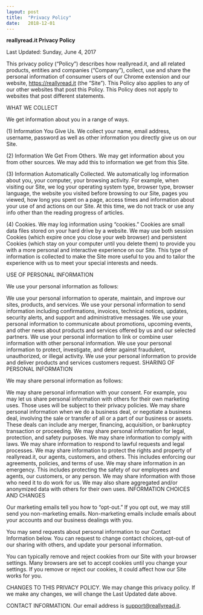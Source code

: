 ```yaml
---
layout: post
title:  "Privacy Policy"
date:   2018-12-01
---
```

**reallyread.it Privacy Policy**

Last Updated: Sunday, June 4, 2017

This privacy policy (“Policy”) describes how reallyread.it, and all related products, entities and companies (“Company”), collect, use and share the personal information of consumer users of our Chrome extension and our website, https://reallyread.it (the “Site”). This Policy also applies to any of our other websites that post this Policy. This Policy does not apply to websites that post different statements.

WHAT WE COLLECT

We get information about you in a range of ways.

(1) Information You Give Us. We collect your‎ name, email address, username, password as well as other information you directly give us on our Site.

(2) Information We Get From Others. We may get information about you from other sources. We may add this to information we get from this Site.

(3) Information Automatically Collected. We automatically log information about you, your computer, your browsing activity. For example, when visiting our Site, we log your operating system type, browser type, browser language, the website you visited before browsing to our Site, pages you viewed, how long you spent on a page, access times and information about your use of and actions on our Site. At this time, we do not track or use any info other than the reading progress of articles.

(4) Cookies. We may log information using “cookies.” Cookies are small data files stored on your hard drive by a website. We may use both session Cookies (which expire once you close your web browser) and persistent Cookies (which stay on your computer until you delete them) to provide you with a more personal and interactive experience on our Site. This type of information is collected to make the Site more useful to you and to tailor the experience with us to meet your special interests and needs.

USE OF PERSONAL INFORMATION

We use your personal information as follows:

We use your personal information to operate, maintain, and improve our sites, products, and services.
We use your personal information to send information including confirmations, invoices, technical notices, updates, security alerts, and support and administrative messages.
We use your personal information to communicate about promotions, upcoming events, and other news about products and services offered by us and our selected partners.
We use your personal information to link or combine user information with other personal information.
We use your personal information to protect, investigate, and deter against fraudulent, unauthorized, or illegal activity.
We use your personal information to provide and deliver products and services customers request.
SHARING OF PERSONAL INFORMATION

We may share personal information as follows:

We may share personal information with your consent. For example, you may let us share personal information with others for their own marketing uses. Those uses will be subject to their privacy policies.
We may share personal information when we do a business deal, or negotiate a business deal, involving the sale or transfer of all or a part of our business or assets. These deals can include any merger, financing, acquisition, or bankruptcy transaction or proceeding.
We may share personal information for legal, protection, and safety purposes. 
We may share information to comply with laws. 
We may share information to respond to lawful requests and legal processes. 
We may share information to protect the rights and property of reallyread.it, our agents, customers, and others. This includes enforcing our agreements, policies, and terms of use. 
We may share information in an emergency. This includes protecting the safety of our employees and agents, our customers, or any person. 
We may share information with those who need it to do work for us.
We may also share aggregated and/or anonymized data with others for their own uses.
INFORMATION CHOICES AND CHANGES

Our marketing emails tell you how to “opt-out.” If you opt out, we may still send you non-marketing emails. Non-marketing emails include emails about your accounts and our business dealings with you.

You may send requests about personal information to our Contact Information below. You can request to change contact choices, opt-out of our sharing with others, and update your personal information.

You can typically remove and reject cookies from our Site with your browser settings. Many browsers are set to accept cookies until you change your settings. If you remove or reject our cookies, it could affect how our Site works for you.

CHANGES TO THIS PRIVACY POLICY. We may change this privacy policy. If we make any changes, we will change the Last Updated date above.

CONTACT INFORMATION. Our email address is support@reallyread.it.